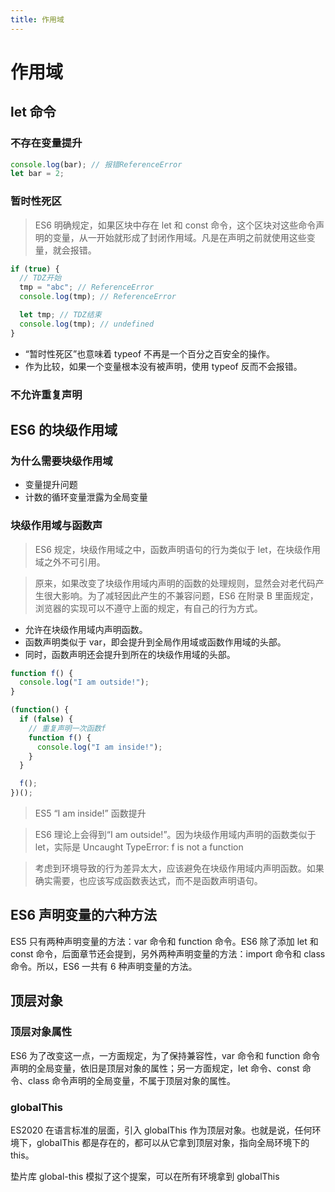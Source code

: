 ```yaml
---
title: 作用域
---
```


# 作用域

## let 命令

### 不存在变量提升

```js
console.log(bar); // 报错ReferenceError
let bar = 2;
```

### 暂时性死区

> ES6 明确规定，如果区块中存在 let 和 const 命令，这个区块对这些命令声明的变量，从一开始就形成了封闭作用域。凡是在声明之前就使用这些变量，就会报错。

```js
if (true) {
  // TDZ开始
  tmp = "abc"; // ReferenceError
  console.log(tmp); // ReferenceError

  let tmp; // TDZ结束
  console.log(tmp); // undefined
}
```

- “暂时性死区”也意味着 typeof 不再是一个百分之百安全的操作。
- 作为比较，如果一个变量根本没有被声明，使用 typeof 反而不会报错。

### 不允许重复声明

## ES6 的块级作用域

### 为什么需要块级作用域

- 变量提升问题
- 计数的循环变量泄露为全局变量

### 块级作用域与函数声

> ES6 规定，块级作用域之中，函数声明语句的行为类似于 let，在块级作用域之外不可引用。

> 原来，如果改变了块级作用域内声明的函数的处理规则，显然会对老代码产生很大影响。为了减轻因此产生的不兼容问题，ES6 在附录 B 里面规定，浏览器的实现可以不遵守上面的规定，有自己的行为方式。

- 允许在块级作用域内声明函数。
- 函数声明类似于 var，即会提升到全局作用域或函数作用域的头部。
- 同时，函数声明还会提升到所在的块级作用域的头部。

```js
function f() {
  console.log("I am outside!");
}

(function() {
  if (false) {
    // 重复声明一次函数f
    function f() {
      console.log("I am inside!");
    }
  }

  f();
})();
```

> ES5 “I am inside!” 函数提升

> ES6 理论上会得到“I am outside!”。因为块级作用域内声明的函数类似于 let，实际是 Uncaught TypeError: f is not a function

> 考虑到环境导致的行为差异太大，应该避免在块级作用域内声明函数。如果确实需要，也应该写成函数表达式，而不是函数声明语句。

## ES6 声明变量的六种方法

ES5 只有两种声明变量的方法：var 命令和 function 命令。ES6 除了添加 let 和 const 命令，后面章节还会提到，另外两种声明变量的方法：import 命令和 class 命令。所以，ES6 一共有 6 种声明变量的方法。

## 顶层对象

### 顶层对象属性

ES6 为了改变这一点，一方面规定，为了保持兼容性，var 命令和 function 命令声明的全局变量，依旧是顶层对象的属性；另一方面规定，let 命令、const 命令、class 命令声明的全局变量，不属于顶层对象的属性。

### globalThis

ES2020 在语言标准的层面，引入 globalThis 作为顶层对象。也就是说，任何环境下，globalThis 都是存在的，都可以从它拿到顶层对象，指向全局环境下的 this。

垫片库 global-this 模拟了这个提案，可以在所有环境拿到 globalThis
